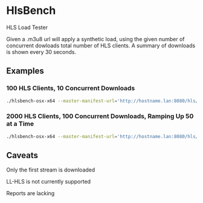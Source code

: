 # HlsBench

HLS Load Tester

Given a .m3u8 url will apply a synthetic load, using the given number of concurrent dowloads total number of HLS clients.  A summary of downloads is shown every 30 seconds.

## Examples

### 100 HLS Clients, 10 Concurrent Downloads

```bash
./hlsbench-osx-x64 --master-manifest-url='http://hostname.lan:8080/hls/sintel' --concurrent-downloads=10 --total-hls-clients=100
```

### 2000 HLS Clients, 100 Concurrent Downloads, Ramping Up 50 at a Time

```bash
./hlsbench-osx-x64 --master-manifest-url='http://hostname.lan:8080/hls/sintel' --concurrent-downloads=100 --total-hls-clients=2000 --rampup-hls-clients=50
```

## Caveats

Only the first stream is downloaded

LL-HLS is not currently supported

Reports are lacking
